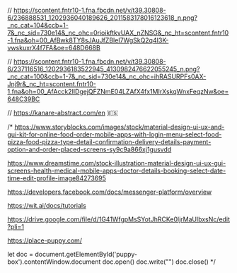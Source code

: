 // https://scontent.fntr10-1.fna.fbcdn.net/v/t39.30808-6/236888531_1202936040189626_2011583178016123618_n.png?_nc_cat=104&ccb=1-7&_nc_sid=730e14&_nc_ohc=0rioikftkvUAX_nZNSG&_nc_ht=scontent.fntr10-1.fna&oh=00_AfBwk8TY8sJAuJfZBleI7WgSkQ2q4I3K-vwskuxrX4f7FA&oe=648D668B

// https://scontent.fntr10-1.fna.fbcdn.net/v/t39.30808-6/237116516_1202936183522945_4130982476622055245_n.png?_nc_cat=100&ccb=1-7&_nc_sid=730e14&_nc_ohc=ihRASURPFs0AX-Jnj9r&_nc_ht=scontent.fntr10-1.fna&oh=00_AfAcck2IlDgejQFZNmE04LZAfX4fx1MIrXskqWnxFeqzNw&oe=648C39BC

// https://kanare-abstract.com/en
🇪🇸


/*
https://www.storyblocks.com/images/stock/material-design-ui-ux-and-gui-kit-for-online-food-order-mobile-apps-with-login-menu-select-food-pizza-food-pizza-type-detail-confirmation-delivery-details-payment-option-and-order-placed-screens-sy9c9a866xj1gusvdd

https://www.dreamstime.com/stock-illustration-material-design-ui-ux-gui-screens-health-medical-mobile-apps-doctor-details-booking-select-date-time-edit-profile-image84273695

https://developers.facebook.com/docs/messenger-platform/overview

https://wit.ai/docs/tutorials

https://drive.google.com/file/d/1G41WfgpMsSYotJhRCKe0ljrMaUlbxsNc/edit?pli=1

https://place-puppy.com/

let doc = document.getElementById('puppy-box').contentWindow.document
doc.open()
doc.write("<script> document.addEventListener('DOMContentLoaded', function(event) { document.querySelector('body').style.background = 'red'; })</script>")
doc.close()
*/